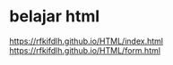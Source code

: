 # belajar html

https://rfkifdlh.github.io/HTML/index.html
https://rfkifdlh.github.io/HTML/form.html
